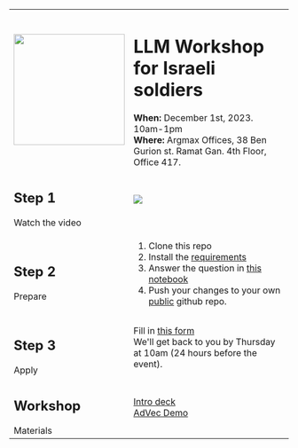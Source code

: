 <table>
  <tr>
    <td>
      <img src="https://www.argmaxml.com/img/argmax_llm_army.jpg" width="200">
    </td>
    <td>
      <h1>LLM Workshop for Israeli soldiers</h1>
      <b>When:</b> December 1st, 2023. 10am-1pm<br />
      <b>Where:</b> Argmax Offices, 38 Ben Gurion st. Ramat Gan. 4th Floor, Office 417.
    </td>
  </tr>
  <tr>
    <td><h2>Step 1</h2> Watch the video</td>
    <td>
      <a href="https://www.youtube.com/watch?v=4FMQMWMYVeI"><img src="https://img.youtube.com/vi/4FMQMWMYVeI/0.jpg"></a>
    </td>
  </tr>
  <tr>
    <td><h2>Step 2</h2> Prepare </td>
    <td>
      <ol>
        <li>Clone this repo</li>
        <li>Install the <a href="https://github.com/argmaxml/llm_workshop/blob/master/requirements.txt">requirements</a></li>
        <li>Answer the question in <a href="https://github.com/argmaxml/llm_workshop/blob/master/notebooks/0_sample_apps.ipynb">this notebook</a></li>
        <li>Push your changes to your own <u>public</u> github repo.</li>
      </ol>
    </td>
  </tr>
    <tr>
    <td><h2>Step 3</h2> Apply </td>
    <td>
      Fill in <a href="https://forms.gle/fY53RwpVBMno5o1x9">this form</a><br>
      We'll get back to you by Thursday at 10am (24 hours before the event).
    </td>
    </tr>
    <tr>
    <td><h2>Workshop</h2> Materials </td>
    <td>
      <a href="https://docs.google.com/presentation/d/10XPClHHk5IzgWAHUmaqQGdcTCXhK4Er5kJk4IEMT4a8">Intro deck</a><br>
      <a href="https://demo.advecml.com">AdVec Demo</a><br>
    </td>
    </tr>
</table>
